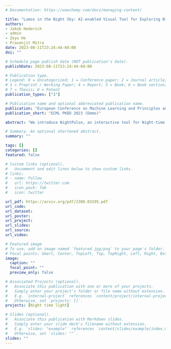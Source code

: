 ```yaml
---
# Documentation: https://wowchemy.com/docs/managing-content/

title: "Lumos in the Night Sky: AI-enabled Visual Tool for Exploring Night-Time Light Patterns"
authors: 
- Jakob Hederich
- admin
- Zeyu He
- Prasenjit Mitra
date: 2023-08-11T23:24:44-04:00
doi: ""

# Schedule page publish date (NOT publication's date).
publishDate: 2023-08-11T23:24:44-04:00

# Publication type.
# Legend: 0 = Uncategorized; 1 = Conference paper; 2 = Journal article;
# 3 = Preprint / Working Paper; 4 = Report; 5 = Book; 6 = Book section;
# 7 = Thesis; 8 = Patent
publication_types: ["1"]

# Publication name and optional abbreviated publication name.
publication: "European Conference on Machine Learning and Principles and Practice of Knowledge Discovery in Databases (ECML PKDD), September 18-22, 2023, Turin, Italy."
publication_short: "ECML PKDD 2023 (Demo)"

abstract: "We introduce NightPulse, an interactive tool for Night-time light (NTL) data visualization and analytics, which enables researchers and stakeholders to explore and analyze NTL data with a user-friendly platform. Powered by efficient system architecture, NightPulse supports image segmentation, clustering, and change pattern detection to identify urban development and sprawl patterns. It captures temporal trends of NTL and semantics of cities, answering questions about demographic factors, city boundaries, and unusual differences"

# Summary. An optional shortened abstract.
summary: ""

tags: []
categories: []
featured: false

# Custom links (optional).
#   Uncomment and edit lines below to show custom links.
# links:
# - name: Follow
#   url: https://twitter.com
#   icon_pack: fab
#   icon: twitter

url_pdf: https://arxiv.org/pdf/2306.03195.pdf
url_code:
url_dataset:
url_poster:
url_project:
url_slides:
url_source:
url_video:

# Featured image
# To use, add an image named `featured.jpg/png` to your page's folder. 
# Focal points: Smart, Center, TopLeft, Top, TopRight, Left, Right, BottomLeft, Bottom, BottomRight.
image:
  caption: ""
  focal_point: ""
  preview_only: false

# Associated Projects (optional).
#   Associate this publication with one or more of your projects.
#   Simply enter your project's folder or file name without extension.
#   E.g. `internal-project` references `content/project/internal-project/index.md`.
#   Otherwise, set `projects: []`.
projects: [Night time light]

# Slides (optional).
#   Associate this publication with Markdown slides.
#   Simply enter your slide deck's filename without extension.
#   E.g. `slides: "example"` references `content/slides/example/index.md`.
#   Otherwise, set `slides: ""`.
slides: ""
---
```

